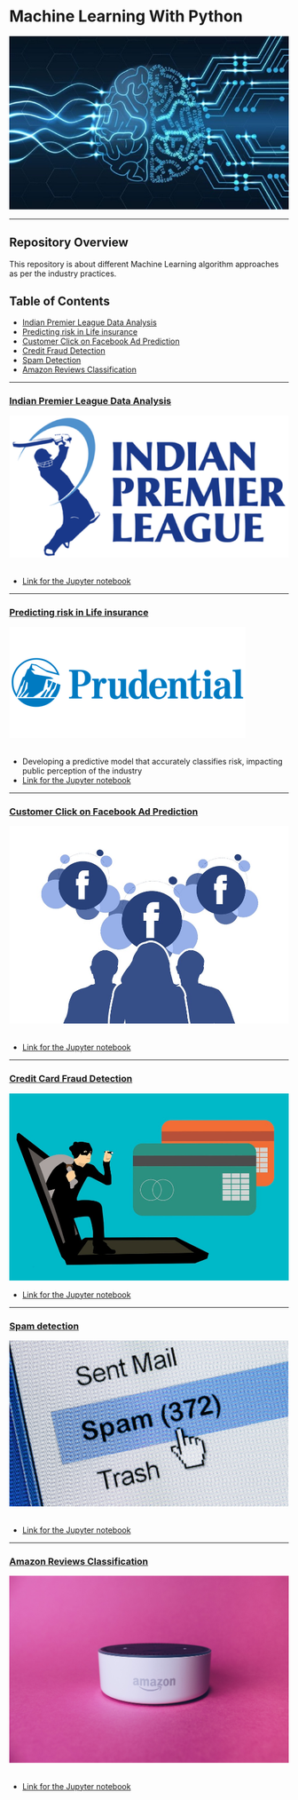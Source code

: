 # Machine Learning With Python

![machinelearning](images/ai.jpeg)

___

## Repository Overview
This repository is about different Machine Learning algorithm approaches as per the industry practices.

## Table of Contents
- [Indian Premier League Data Analysis](#section1)<br>
- [Predicting risk in Life insurance](#section2)<br>
- [Customer Click on Facebook Ad Prediction](#section2)<br>
- [Credit Fraud Detection](#section3)<br>
- [Spam Detection](#section4)<br>
- [Amazon Reviews Classification](#section5)<br>


___
<a id=section1></a>
### [Indian Premier League Data Analysis](./projects/IPLDataAnalysis)
![image.jpg](images/ipl.png)<br><br>
- [Link for the Jupyter notebook](/projects/IPLDataAnalysis/EDA_IPL.ipynb)

___
<a id=section1></a>
### [Predicting risk in Life insurance](./projects/PrudentialInsurancePrediction)
![image.jpg](images/prudential.png)<br><br> 
- Developing a predictive model that accurately classifies risk,
  impacting public perception of the industry
- [Link for the Jupyter notebook](/projects/PrudentialInsurancePrediction/InsuranceClassifier.ipynb)

___
<a id=section3></a>
### [Customer Click on Facebook Ad Prediction](./projects/CustomerClickonFacebookAdPrediction)
![image.jpg](images/facebookad.png)<br><br>
- [Link for the Jupyter notebook](./projects/CustomerClickonFacebookAdPrediction/PredictCustomerClicksOnFBAds.ipynb)


___
<a id=section4></a>
### [Credit Card Fraud Detection](./projects/CreditCardFraudDetection)
![image.jpg](images/creditcardfraud.png)<br>
- [Link for the Jupyter notebook](./projects/CreditCardFraudDetection/CreditCardFraudDetection.ipynb)


___
<a id=section5></a>
### [Spam detection](./projects/SpamDetection)
![image.png](images/spam.png)<br><br>
- [Link for the Jupyter notebook](./projects/SpamDetection/SpamClassifier.ipynb)


___
<a id=section6></a>
### [Amazon Reviews Classification](./projects/AmazonReviewsClassification)
![image.png](images/alexa.png)<br><br>
- [Link for the Jupyter notebook](/projects/AmazonReviewsClassification/AmazonReviewsClassification.ipynb)